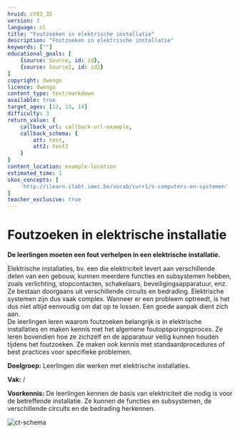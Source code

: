 ```yaml
---
hruid: ct03_35
version: 3
language: nl
title: "Foutzoeken in elektrische installatie"
description: "Foutzoeken in elektrische installatie"
keywords: [""]
educational_goals: [
    {source: Source, id: id}, 
    {source: Source2, id: id2}
]
copyright: dwengo
licence: dwengo
content_type: text/markdown
available: true
target_ages: [12, 13, 14]
difficulty: 3
return_value: {
    callback_url: callback-url-example,
    callback_schema: {
        att: test,
        att2: test2
    }
}
content_location: example-location
estimated_time: 1
skos_concepts: [
    'http://ilearn.ilabt.imec.be/vocab/curr1/s-computers-en-systemen'
]
teacher_exclusive: true
---
```

# Foutzoeken in elektrische installatie

**De leerlingen moeten een fout verhelpen in een elektrische installatie.**

Elektrische installaties, bv. een die elektriciteit levert aan verschillende delen van een gebouw, kunnen meerdere functies en subsystemen hebben, zoals verlichting, stopcontacten, schakelaars, beveiligingsapparatuur, enz. Ze bestaan doorgaans uit verschillende circuits en bedrading. Elektrische systemen zijn dus vaak complex. Wanneer er een probleem optreedt, is het dus niet altijd eenvoudig om dat op te lossen. Een goede aanpak dient zich aan.<br>
De leerlingen leren waarom foutzoeken belangrijk is in elektrische installaties en maken kennis met het algemene foutopsporingsproces. Ze leren bovendien hoe ze zichzelf en de apparatuur veilig kunnen houden tijdens het foutzoeken. Ze maken ook kennis met standaardprocedures of best practices voor specifieke problemen.

**Doelgroep:** Leerlingen die werken met elektrische installaties.

**Vak:** /

**Voorkennis:** De leerlingen kennen de basis van elektriciteit die nodig is voor de betreffende installatie. Ze kunnen de functies en subsystemen, de verschillende circuits en de bedrading herkennen. 

![ct-schema](@learning-object/m_ct03_35/nl/3)


